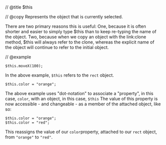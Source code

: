 // @title $this

// @copy
Represents the object that is currently selected.

There are two primary reasons this is useful:
One, because it is often shorter and easier to simply type $this than to keep re-typing the name of the object.
Two, because when we copy an object with the link:clone method, $this will always refer to the clone, whereas the explicit name of the object will continue to refer to the initial object.

// @example

```gdp:rect:updateEveryFrame
$this.moveX(100);
```
In the above example, ```$this``` refers to the ```rect``` object.

```gdp:rect:updateEveryFrame
$this.color = "orange";
```

The above example uses "dot-notation" to associate a "property", in this case, ```color```, with an object, in this case, ```$this```
The value of this property is now accessible - and changeable - as a member of the attached object, like so:

```gdp:rect:updateEveryFrame
$this.color = "orange";
$this.color = "red";
```
This reassigns the value of our ```color```property, attached to our ```rect``` object, from ```"orange"``` to ```"red"```.
